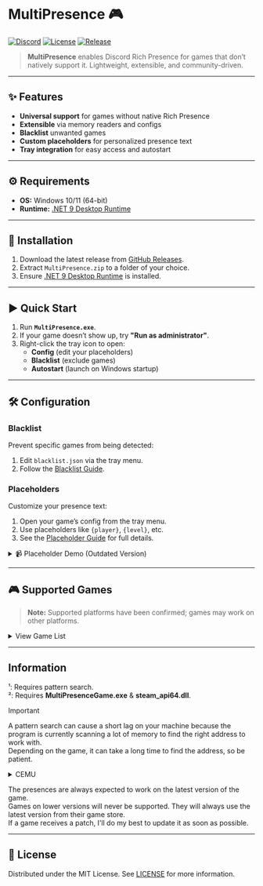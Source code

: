 # MultiPresence 🎮

[![Discord](https://img.shields.io/discord/1343222000008560700?label=Join%20Discord&logo=discord&color=7289DA)](https://discord.gg/AC6rVgV2Jj) [![License](https://img.shields.io/github/license/Dekirai/MultiPresence)](LICENSE) [![Release](https://img.shields.io/github/v/release/Dekirai/MultiPresence)](https://github.com/Dekirai/MultiPresence/releases)

> **MultiPresence** enables Discord Rich Presence for games that don’t natively support it. Lightweight, extensible, and community-driven.

---

## ✨ Features

- **Universal support** for games without native Rich Presence  
- **Extensible** via memory readers and configs  
- **Blacklist** unwanted games  
- **Custom placeholders** for personalized presence text  
- **Tray integration** for easy access and autostart  

---

## ⚙️ Requirements

- **OS:** Windows 10/11 (64-bit)  
- **Runtime:** [.NET 9 Desktop Runtime](https://dotnet.microsoft.com/en-us/download/dotnet/9.0)  

---

## 🚀 Installation

1. Download the latest release from [GitHub Releases](https://github.com/Dekirai/MultiPresence/releases).  
2. Extract `MultiPresence.zip` to a folder of your choice.  
3. Ensure [.NET 9 Desktop Runtime](https://dotnet.microsoft.com/en-us/download/dotnet/9.0) is installed.  

---

## ▶️ Quick Start

1. Run **`MultiPresence.exe`**.  
2. If your game doesn’t show up, try **"Run as administrator"**.  
3. Right-click the tray icon to open:  
   - **Config** (edit your placeholders)  
   - **Blacklist** (exclude games)  
   - **Autostart** (launch on Windows startup)  

---

## 🛠 Configuration

### Blacklist

Prevent specific games from being detected:  
1. Edit `blacklist.json` via the tray menu.  
2. Follow the [Blacklist Guide](https://github.com/Dekirai/MultiPresence/wiki/Blacklist).  

### Placeholders

Customize your presence text:  
1. Open your game’s config from the tray menu.  
2. Use placeholders like `{player}`, `{level}`, etc.  
3. See the [Placeholder Guide](https://github.com/Dekirai/MultiPresence/wiki/How-to-use-placeholders) for full details.  

<details>
<summary>📹 Placeholder Demo (Outdated Version)</summary>

[![Placeholder Demo](https://img.youtube.com/vi/x0avvmvQ5BQ/0.jpg)](https://www.youtube.com/watch?v=x0avvmvQ5BQ)

</details>

---

## 🎮 Supported Games

> **Note:** Supported platforms have been confirmed; games may work on other platforms.

<details>
<summary>View Game List</summary>

| Game                                        | Platform                                                                                                                         | Notes                                |
|---------------------------------------------|----------------------------------------------------------------------------------------------------------------------------------|--------------------------------------|
| Call of Duty ²                              | [Steam](https://store.steampowered.com/app/1938090/Call_of_Duty/)                                                                |                                      |
| Crisis Core -Final Fantasy VII- Reunion     | [Steam](https://store.steampowered.com/app/1608070/CRISIS_CORE_FINAL_FANTASY_VII_REUNION/)                                       |                                      |
| Dark Souls Remastered                       | [Steam](https://store.steampowered.com/app/570940/DARK_SOULS_REMASTERED/)                                                        |                                      |
| Dark Souls II SotFS                         | [Steam](https://store.steampowered.com/app/335300/DARK_SOULS_II_Scholar_of_the_First_Sin/)                                       |                                      |
| Dark Souls III                              | [Steam](https://store.steampowered.com/app/374320/DARK_SOULS_III/)                                                               |                                      |
| Devil May Cry HD Collection                 | [Steam](https://store.steampowered.com/app/631510/Devil_May_Cry_HD_Collection/)                                                  | Supports all games                   |
| Devil May Cry 4                             | [Steam](https://store.steampowered.com/app/329050/Devil_May_Cry_4_Special_Edition/)                                              |                                      |
| Devil May Cry 5                             | [Steam](https://store.steampowered.com/app/601150/Devil_May_Cry_5/)                                                              |                                      |
| DmC Devil May Cry                           | [Steam](https://store.steampowered.com/app/220440/DmC_Devil_May_Cry/)                                                            | Only base game tested                |
| Elden Ring                                  | [Steam](https://store.steampowered.com/app/1245620/ELDEN_RING/)                                                                  | Only with EAC disabled               |
| Final Fantasy VII Rebirth                   | [Steam](https://store.steampowered.com/app/2909400/FINAL_FANTASY_VII_REBIRTH/)                                                   |                                      |
| Final Fantasy VII Remake                    | [Steam](https://store.steampowered.com/app/1462040/FINAL_FANTASY_VII_REMAKE_INTERGRADE/)                                         | Only base game tested                |
| Final Fantasy XV                            | [Steam](https://store.steampowered.com/app/637650/FINAL_FANTASY_XV_WINDOWS_EDITION/)                                             |                                      |
| Final Fantasy XVI                           | [Steam](https://store.steampowered.com/app/2515020/FINAL_FANTASY_XVI/)                                                           | Only base game tested                |
| Gunfire Reborn ²                            | [Steam](https://store.steampowered.com/app/1217060/Gunfire_Reborn/)                                                              |                                      |
| Hatsune Miku: Project DIVA Mega Mix+        | [Steam](https://store.steampowered.com/app/1761390/Hatsune_Miku_Project_DIVA-Mega-Mix/)                                          |                                      |
| Hello Kitty Island Adventure ²              | [Steam](https://store.steampowered.com/app/2495100/Hello_Kitty_Island_Adventure/)                                                |                                      |
| Hogwarts Legacy ²                           | [Steam](https://store.steampowered.com/app/990080/Hogwarts_Legacy/)                                                              |                                      |
| Kingdom Hearts Birth by Sleep Final Mix     | [Steam](https://store.steampowered.com/app/2552430/KINGDOM_HEARTS_HD_1525_ReMIX/)                                                |                                      |
| Kingdom Hearts Dream Drop Distance          | [Steam](https://store.steampowered.com/app/2552440/KINGDOM_HEARTS_HD_28_Final_Chapter_Prologue/)                                 |                                      |
| Kingdom Hearts Re:Chain of Memories         | [Steam](https://store.steampowered.com/app/2552430/KINGDOM_HEARTS_HD_1525_ReMIX/)                                                |                                      |
| Kingdom Hearts Final Mix                    | [Steam](https://store.steampowered.com/app/2552430/KINGDOM_HEARTS_HD_1525_ReMIX/) & EGS                                          |                                      |
| Kingdom Hearts II Final Mix                 | [Steam](https://store.steampowered.com/app/2552430/KINGDOM_HEARTS_HD_1525_ReMIX/) & EGS                                          |                                      |
| Kingdom Hearts III ¹                        | [Steam](https://store.steampowered.com/app/2552450/KINGDOM_HEARTS_III__Re_Mind_DLC/)                                             |                                      |
| Labyrinthine ²                              | [Steam](https://store.steampowered.com/app/1302240/Labyrinthine/)                                                                |                                      |
| Lies of P                                   | [Steam](https://store.steampowered.com/app/1627720/Lies_of_P/)                                                                   | DLC not working                      |
| Marvel's Spider-Man Remastered              | [Steam](https://store.steampowered.com/app/1817070/Marvels_SpiderMan_Remastered/)                                                | Only base game tested                |
| Marvel's Spider-Man 2                       | [Steam](https://store.steampowered.com/app/2651280/Marvels_SpiderMan_2/)                                                         | See this [release](https://github.com/Dekirai/MultiPresence/releases/tag/10.02.2025) |
| Marvel's Spider-Man: Miles Morales          | [Steam](https://store.steampowered.com/app/1817190/Marvels_SpiderMan_Miles_Morales/)                                             |                                      |
| Mega Man 11                                 | [Steam](https://store.steampowered.com/app/742300/Mega_Man_11/)                                                                  |                                      |
| Mega Man Battle Network 6                   | [Steam](https://store.steampowered.com/app/1798020/Mega_Man_Battle_Network_Legacy_Collection_Vol_2/)                             |                                      |
| Overwatch 2 ²                               | [Steam](https://store.steampowered.com/app/2357570/Overwatch_2/)                                                                 |                                      |
| Pangya Reborn                               | [Private Server](https://www.pangyareborn.com/)                                                                                  |                                      |
| Resident Evil                               | [Steam](https://store.steampowered.com/app/304240/Resident_Evil/)                                                                |                                      |
| Resident Evil 2                             | [Steam](https://store.steampowered.com/app/883710/Resident_Evil_2/)                                                              |                                      |
| Resident Evil 4 (2005) ¹                    | [Steam](https://store.steampowered.com/app/254700/Resident_Evil_4/)                                                              |                                      |
| Resident Evil 4 Remake                      | [Steam](https://store.steampowered.com/app/2050650/Resident_Evil_4/)                                                             |                                      |
| Resident Evil 5                             | [Steam](https://store.steampowered.com/app/21690/Resident_Evil_5/)                                                               |                                      |
| Resident Evil 6                             | [Steam](https://store.steampowered.com/app/221040/Resident_Evil_6/)                                                              |                                      |
| Resident Evil Revelations 2                 | [Steam](https://store.steampowered.com/app/287290/Resident_Evil_Revelations_2/)                                                  | Raid Mode only                       |
| Sonic Adventure DX                          | [Steam](https://store.steampowered.com/app/71250/Sonic_Adventure_DX/)                                                            | Probably won't work with mods        |
| Sonic Adventure 2                           | [Steam](https://store.steampowered.com/app/213610/Sonic_Adventure_2/)                                                            |                                      |
| Stellar Blade                               | [Steam](https://store.steampowered.com/app/3489700/Stellar_Blade/)                                                               |                                      |
| Temtem: Swarm ²                             | [Steam](https://store.steampowered.com/app/2510960/Temtem_Swarm/)                                                                |                                      |
| The Binding of Isaac: Rebirth               | [Steam](https://store.steampowered.com/app/250900/The_Binding_of_Isaac_Rebirth/)                                                 | Only works on Repentance+            |
| TY the Tasmanian Tiger                      | [Steam](https://store.steampowered.com/app/411960/TY_the_Tasmanian_Tiger/)                                                       |                                      |
| Vampire Survivors                           | [Steam](https://store.steampowered.com/app/1794680/Vampire_Survivors/)                                                           |                                      |
| Visions of Mana                             | [Steam](https://store.steampowered.com/app/2490990/Visions_of_Mana/)                                                             |                                      |
| Zelda: The Wind Waker HD ¹                  | [Cemu](https://wiki.cemu.info/wiki/The_Legend_of_Zelda:_The_Wind-Waker_HD)                                                       | Works on EUR and USA                 |
| Zelda: Twilight Princess HD ¹               | [Cemu](https://wiki.cemu.info/wiki/The_Legend_of_Zelda:_Twilight-Princess_HD)                                                    | Works on EUR and USA                 |

</details>

---

## Information

¹: Requires pattern search.  
²: Requires **MultiPresenceGame.exe** & **steam_api64.dll**.

> [!IMPORTANT]  
> A pattern search can cause a short lag on your machine because the program is currently scanning a lot of memory to find the right address to work with.  
> Depending on the game, it can take a long time to find the address, so be patient.

<details>
<summary>CEMU</summary>
You have to disable the "Discord Presence" option found in Options -> General settings.  
</details>

The presences are always expected to work on the latest version of the game.  
Games on lower versions will never be supported. They will always use the latest version from their game store.  
If a game receives a patch, I'll do my best to update it as soon as possible.

---

## 📄 License

Distributed under the MIT License. See [LICENSE](LICENSE) for more information.
